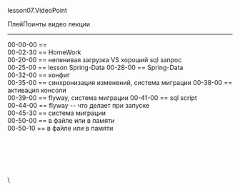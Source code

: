 ﻿
lesson07.VideoPoint  

ПлейПоинты видео лекции  

---
00-00-00 ==   
00-02-30 == HomeWork  
00-20-00 == неленивая загрузка VS хороший sql запрос  
00-25-00 == lesson Spring-Data 
00-28-00 == Spring-Data <dependencies>  
00-32-00 == конфиг  
00-35-00 == синхронизация изменений, система миграции 
00-38-00 == активация консоли  
00-39-00 == flyway, система миграции 
00-41-00 == sql script  
00-44-00 == flyway -- что делает при запуске  
00-45-30 == система миграции  
00-50-00 == в файле или в памяти  
00-50-10 == в файле или в памяти  

  












\
\
\
\
\
\
